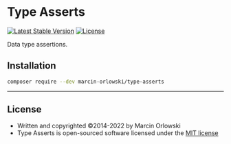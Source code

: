 # Type Asserts #

[![Latest Stable Version](https://poser.pugx.org/marcin-orlowski/type-asserts/v/stable)](https://packagist.org/packages/marcin-orlowski/type-asserts)
[![License](https://poser.pugx.org/marcin-orlowski/type-asserts/license)](https://packagist.org/packages/marcin-orlowski/type-asserts)

Data type assertions.

## Installation ##

```bash
composer require --dev marcin-orlowski/type-asserts
```

----

## License ##

* Written and copyrighted &copy;2014-2022 by Marcin Orlowski
* Type Asserts is open-sourced software licensed under
  the [MIT license](http://opensource.org/licenses/MIT)
